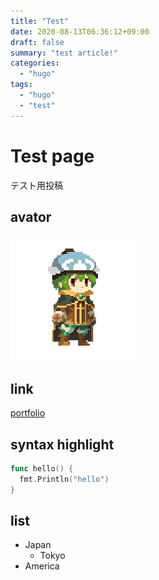 ```yaml
---
title: "Test"
date: 2020-08-13T06:36:12+09:00
draft: false
summary: "test article!"
categories: 
  - "hugo"
tags:
  - "hugo"
  - "test"
---
```


# Test page
テスト用投稿

## avator
![](avator.png)

## link
[portfolio](https://fukkatsuso.github.io/portfolio/)

## syntax highlight
```go
func hello() {
  fmt.Println("hello")
}
```

## list
- Japan
  - Tokyo
- America